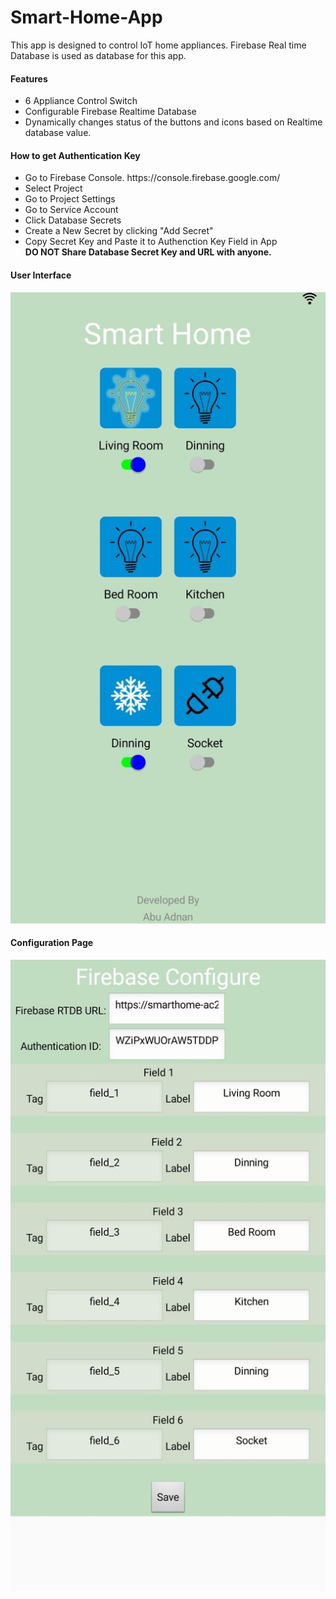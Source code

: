 # Smart-Home-App
This app is designed to control IoT home appliances. Firebase Real time Database is used as database for this app.
<h4> Features </h4>
<ul>
  <li> 6 Appliance Control Switch</li>
  <li> Configurable Firebase Realtime Database</li>
  <li> Dynamically changes status of the buttons and icons based on Realtime database value. </li>
</ul>
<h4> How to get Authentication Key</h4>
<ul>
  <li> Go to Firebase Console. https://console.firebase.google.com/  </li>
  <li> Select Project </li>
  <li> Go to Project Settings </li>
  <li> Go to Service Account </li>
  <li> Click Database Secrets </li>
  <li> Create a New Secret by clicking "Add Secret" </li>
  <li> Copy Secret Key and Paste it to Authenction Key Field in App </li>
  <b> DO NOT Share Database Secret Key and URL with anyone. </b>
</ul>
<h4> User Interface </h4>
<img src="UI.jpg">
<h4> Configuration Page </h4>
<img src="configure.jpg">

